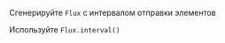 Сгенерируйте `Flux` с интервалом отправки элементов
   
<div class="hint">
  Используйте <code>Flux.interval()</code>
</div>